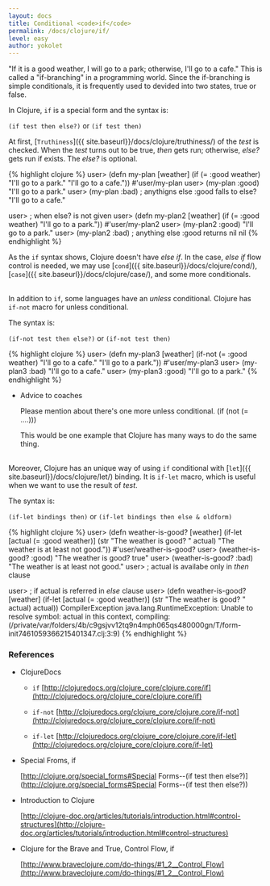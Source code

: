 ```yaml
---
layout: docs
title: Conditional <code>if</code>
permalink: /docs/clojure/if/
level: easy
author: yokolet
---
```


"If it is a good weather, I will go to a park; otherwise, I'll go to a cafe."
This is called a "if-branching" in a programming world.
Since the if-branching is simple conditionals, it is frequently used to devided into two states, true or false.

In Clojure, `if` is a special form and the syntax is:

`(if test then else?)` or `(if test then)`

At first, [`Truthiness`]({{ site.baseurl}}/docs/clojure/truthiness/) of the *test* is checked.
When the *test* turns out to be true, *then* gets run; otherwise, *else?* gets run if exists.
The *else?* is optional.

{% highlight clojure %}
user> (defn my-plan
        [weather]
        (if (= :good weather) "I'll go to a park." "I'll go to a cafe."))
#'user/my-plan
user> (my-plan :good)
"I'll go to a park."
user> (my-plan :bad)  ; anythigns else :good falls to else?
"I'll go to a cafe."

user> ; when else? is not given
user> (defn my-plan2
        [weather]
        (if (= :good weather) "I'll go to a park."))
#'user/my-plan2
user> (my-plan2 :good)
"I'll go to a park."
user> (my-plan2 :bad)  ; anything else :good returns nil
nil
{% endhighlight %}

As the `if` syntax shows, Clojure doesn't have *else if*.
In the case, *else if* flow control is needed,
we may use [`cond`]({{ site.baseurl}}/docs/clojure/cond/), [`case`]({{ site.baseurl}}/docs/clojure/case/), and some more conditionals.
<br/><br/>

In addition to `if`, some languages have an *unless* conditional.
Clojure has `if-not` macro for unless conditional.

The syntax is:

`(if-not test then else?)` or `(if-not test then)`

{% highlight clojure %}
user> (defn my-plan3
        [weather]
        (if-not (= :good weather) "I'll go to a cafe." "I'll go to a park."))
#'user/my-plan3
user> (my-plan3 :bad)
"I'll go to a cafe."
user> (my-plan3 :good)
"I'll go to a park."
{% endhighlight %}

- Advice to coaches

    Please mention about there's one more unless conditional. (if (not (= ....)))

    This would be one example that Clojure has many ways to do the same thing.
<br/><br/>

Moreover, Clojure has an unique way of using `if` conditional with [`let`]({{ site.baseurl}}/docs/clojure/let/) binding.
It is `if-let` macro, which is useful when we want to use the result of *test*.

The syntax is:

`(if-let bindings then)` or `(if-let bindings then else & oldform)`

{% highlight clojure %}
user> (defn weather-is-good?
        [weather]
        (if-let [actual (= :good weather)]
                (str "The weather is good? " actual)
                "The weather is at least not good."))
#'user/weather-is-good?
user> (weather-is-good? :good)
"The weather is good? true"
user> (weather-is-good? :bad)
"The weather is at least not good."
user> ; actual is availabe only in *then* clause

user> ; if actual is referred in *else* clause
user> (defn weather-is-good?
        [weather]
        (if-let [actual (= :good weather)]
                (str "The weather is good? " actual)
                actual))
CompilerException java.lang.RuntimeException: Unable to resolve symbol: actual in this context, compiling:(/private/var/folders/4b/c9gsjvv12tq9n4mph065qs480000gn/T/form-init7461059366215401347.clj:3:9)
{% endhighlight %}
<br/>

### References

- ClojureDocs

  - `if`
    [http://clojuredocs.org/clojure_core/clojure.core/if](http://clojuredocs.org/clojure_core/clojure.core/if)

  - `if-not`
    [http://clojuredocs.org/clojure_core/clojure.core/if-not](http://clojuredocs.org/clojure_core/clojure.core/if-not)

  - `if-let`
    [http://clojuredocs.org/clojure_core/clojure.core/if-let](http://clojuredocs.org/clojure_core/clojure.core/if-let)

- Special Froms, if

    [http://clojure.org/special_forms#Special Forms--(if test then else?)](http://clojure.org/special_forms#Special Forms--(if test then else?))

- Introduction to Clojure

    [http://clojure-doc.org/articles/tutorials/introduction.html#control-structures](http://clojure-doc.org/articles/tutorials/introduction.html#control-structures)

- Clojure for the Brave and True, Control Flow, if

    [http://www.braveclojure.com/do-things/#1_2__Control_Flow](http://www.braveclojure.com/do-things/#1_2__Control_Flow)
